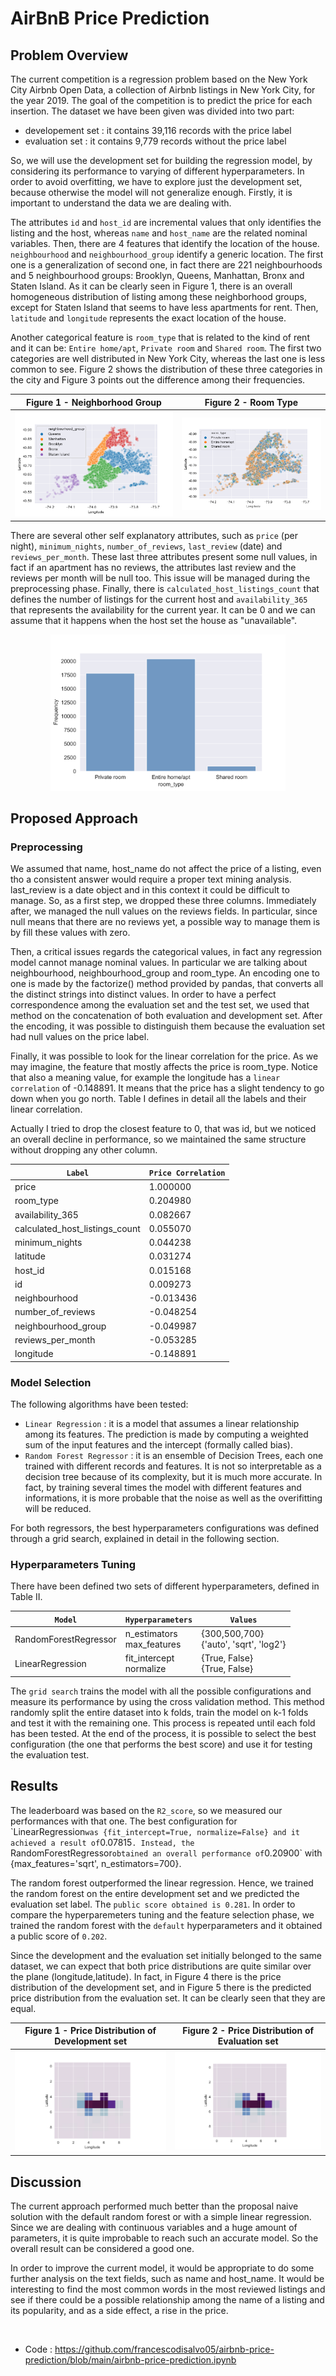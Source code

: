 # AirBnB Price Prediction

## Problem Overview
The current competition is a regression problem based on the New York City Airbnb Open Data, a collection of Airbnb listings in New York City, for the year 2019. The goal of the competition is to predict the price for each insertion. The dataset we have been given was divided into two part:
* developement set : it contains 39,116 records with the price label
* evaluation set : it contains 9,779 records without the price label

So, we will use the development set for building the regression model, by considering its performance to varying of different hyperparameters. 
In order to avoid overfitting, we have to explore just the development set, because otherwise the model will not generalize enough. Firstly, it is important to understand the data we are dealing with.

The attributes `id` and `host_id` are incremental values that only identifies the listing and the host, whereas `name` and `host_name` are the related nominal variables. Then, there are 4 features that identify the location of the house. `neighbourhood` and `neighbourhood_group` identify a generic location. The first one is a generalization of second one, in fact there are 221 neighbourhoods and 5 neighbourhood groups: Brooklyn, Queens, Manhattan, Bronx and Staten Island. As it can be clearly seen in Figure 1, there is an overall homogeneous distribution of listing among these neighborhood groups, except for Staten Island that seems to have less apartments for rent. Then, `latitude` and `longitude` represents the exact location of the house.


Another categorical feature is `room_type` that is related to the kind of rent and it can be: `Entire home/apt`, `Private room` and `Shared room`. The first two categories are well distributed in New York City, whereas the last one is less common to see. Figure 2 shows the distribution of these three categories in the city and Figure 3 points out the difference among their frequencies.   

Figure 1 - Neighborhood Group           |  Figure 2 - Room Type
:-------------------------:|:-------------------------:
<img src="images/report9_img1.png">  |  <img src="images/report9_img2.png">

There are several other self explanatory attributes, such as `price` (per night), `minimum_nights`, `number_of_reviews`,  `last_review` (date) and `reviews_per_month`. These last three attributes present some null values, in fact if an apartment has no reviews, the attributes last review and the reviews per month will be null too. This issue will be managed during the preprocessing phase. Finally, there is `calculated_host_listings_count` that defines the number of listings for the current host and `availability_365` that represents the availability for the current year. It can be 0 and we can assume that it happens when the host set the house as "unavailable".

<p align="center">
  <img src="images/report9_img3.svg" height="250">
</p
  

<br />  

## Proposed Approach  
### Preprocessing
We assumed that name, host_name do not affect the price of a listing, even tho a consistent answer would require a proper text mining analysis. last_review is a date object and in this context it could be difficult to manage. So, as a first step, we dropped these three columns. Immediately after, we managed the null values on the reviews fields. In particular, since  null means that there are no reviews yet, a possible way to manage them is by fill these values with zero. 
  
Then, a critical issues regards the categorical values, in fact any regression model cannot manage nominal values. In particular we are talking about neighbourhood, neighbourhood_group and room_type. An encoding one to one is made by the factorize() method provided by pandas, that converts all the distinct strings into distinct values. In order to have a perfect correspondence among the evaluation set and the test set, we used that method on the concatenation of both evaluation and development set. After the encoding, it was possible to distinguish them because the evaluation set had null values on the price label. 
  
Finally, it was possible to look for the linear correlation for the price. As we may imagine, the feature that mostly affects the price is room_type. Notice that also a meaning value, for example the  longitude has a `linear correlation` of -0.148891. It means that the price has a slight tendency to go down when you go north. Table I defines in detail all the labels and their linear correlation. 

Actually I tried to drop the closest feature to 0, that was id, but we noticed an overall decline in performance, so we maintained the same structure without dropping any other column. 
  
| `Label`  | `Price Correlation` |
| ------------- | ------------- | 
| price | 1.000000 |  
| room_type | 0.204980 | 
| availability_365 | 0.082667 |  
| calculated_host_listings_count | 0.055070 | 
| minimum_nights | 0.044238 |  
| latitude | 0.031274 | 
| host_id | 0.015168 |  
| id |0.009273 | 
| neighbourhood |-0.013436|  
| number_of_reviews |-0.048254 | 
| neighbourhood_group |-0.049987  |
| reviews_per_month |-0.053285 |
| longitude |-0.148891 | 

### Model Selection
The following algorithms have been tested:
* `Linear Regression` : it is a model that assumes a linear relationship among its features. The prediction is made by computing a weighted sum of the input features and the intercept (formally called bias). 
* `Random Forest Regressor` : it is an ensemble of Decision Trees, each one trained with different records and features. It is not so interpretable as a decision tree because of its complexity, but it is much more accurate. In fact, by training several times the model with different features and informations, it is more probable that the noise as well as the overifitting will be reduced.

For both regressors, the best hyperparameters configurations was defined through a grid search, explained in detail in the  following section.
  
### Hyperparameters Tuning

There have been defined two sets of different hyperparameters, defined in Table II.
  
| `Model`  | `Hyperparameters` | `Values` |
| ------------- | ------------- | ------------- | 
| RandomForestRegressor | n_estimators <br /> max_features |  {300,500,700} <br /> {'auto', 'sqrt', 'log2'} |  
| LinearRegression | fit_intercept <br /> normalize | {True, False} <br /> {True, False} |  
  
The `grid search` trains the model with all the possible configurations and measure its performance by using the cross validation method. This method randomly split the entire dataset into k folds, train the model on k-1 folds and test it with the remaining one. This process is repeated until each fold has been tested. At the end of the process, it is possible to select the best configuration (the one that performs the best score) and use it for testing the evaluation test. 

## Results
The leaderboard was based on the `R2_score`, so we measured our performances with that one. The best configuration for \`LinearRegression` was {fit_intercept=True, normalize=False} and it achieved a result of `0.07815`. Instead, the `RandomForestRegressor` obtained an overall performance of `0.20900` with {max_features='sqrt', n_estimators=700}. 

The random forest outperformed the linear regression. Hence, we trained the random forest on the entire development set and we predicted the evaluation set label. The `public score obtained is 0.281`. In order to compare the hyperparemeters tuning and the feature selection phase, we trained the random forest with the `default` hyperparameters and it obtained a public score of `0.202`. 

Since the development and the evaluation set initially belonged to the same dataset, we can expect that both price distributions are quite similar over the plane (longitude,latitude). In fact, in Figure 4 there is the price distribution of the development set, and in Figure 5 there is the predicted price distribution from the evaluation set. It can be clearly seen that they are equal.  
  

Figure 1 - Price Distribution of Development set           |  Figure 2 - Price Distribution of Evaluation set
:-------------------------:|:-------------------------:
<img src="images/report9_img4.svg" >  |  <img src="images/report9_img4.svg" >
  
  
## Discussion
The current approach performed much better than the proposal naive solution with the default random forest or with a simple linear regression. Since we are dealing with continuous variables and a huge amount of parameters, it is quite improbable to reach such an accurate model. So the overall result can be considered a good one. 

In order to improve the current model, it would be appropriate to do some further analysis on the text fields, such as name and host_name. It would be interesting to find the most common words in the most reviewed listings and see if there could be a possible relationship among the name of a listing and its popularity, and as a side effect, a rise in the price. 
  
<br />
  
* Code : https://github.com/francescodisalvo05/airbnb-price-prediction/blob/main/airbnb-price-prediction.ipynb
